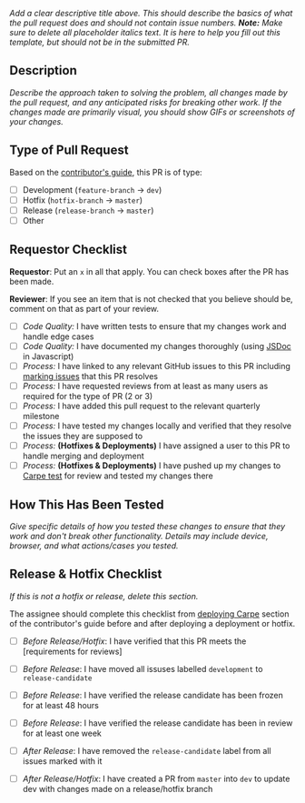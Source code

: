 _Add a clear descriptive title above. This should describe the basics of what the pull request does and should not contain issue numbers. **Note:** Make sure to delete all placeholder italics text. It is here to help you fill out this template, but should not be in the submitted PR._

## Description
_Describe the approach taken to solving the problem, all changes made by the pull request, and any anticipated risks for breaking other work. If the changes made are primarily visual, you should show GIFs or screenshots of your changes._

## Type of Pull Request
Based on the [contributor's guide][contrib-guide], this PR is of type:

- [ ] Development (`feature-branch` -> `dev`)
- [ ] Hotfix (`hotfix-branch` -> `master`)
- [ ] Release (`release-branch` -> `master`)
- [ ] Other

## Requestor Checklist
**Requestor**: Put an `x` in all that apply. You can check boxes after the PR has been made.

**Reviewer**: If you see an item that is not checked that you believe should be, comment on that as part of your review.

- [ ] _Code Quality:_ I have written tests to ensure that my changes work and handle edge cases
- [ ] _Code Quality:_ I have documented my changes thoroughly (using [JSDoc][jsdoc] in Javascript)
- [ ] _Process:_ I have linked to any relevant GitHub issues to this PR including [marking issues][gh-marking-issues] that this PR resolves
- [ ] _Process:_ I have requested reviews from at least as many users as required for the type of PR (2 or 3)
- [ ] _Process:_ I have added this pull request to the relevant quarterly milestone
- [ ] _Process:_ I have tested my changes locally and verified that they resolve the issues they are supposed to
- [ ] _Process:_ **(Hotfixes & Deployments)** I have assigned a user to this PR to handle merging and deployment
- [ ] _Process:_ **(Hotfixes & Deployments)** I have pushed up my changes to [Carpe test][carpe-test] for review and tested my changes there

## How This Has Been Tested
_Give specific details of how you tested these changes to ensure that they work and don't break other functionality. Details may include device, browser, and what actions/cases you tested._

## Release & Hotfix Checklist
_If this is not a hotfix or release, delete this section._

The assignee should complete this checklist from [deploying Carpe][contrib-guide-deploying] section of the contributor's guide before and after deploying a deployment or hotfix.

- [ ] _Before Release/Hotfix_: I have verified that this PR meets the [requirements for reviews]
- [ ] _Before Release_: I have moved all issuses labelled `development` to `release-candidate`
- [ ] _Before Release_: I have verified the release candidate has been frozen for at least 48 hours
- [ ] _Before Release_: I have verified the release candidate has been in review for at least one week
- [ ] _After Release_: I have removed the `release-candidate` label from all issues marked with it
- [ ] _After Release/Hotfix_: I have created a PR from `master` into `dev` to update dev with changes made on a release/hotfix branch





[contrib-guide]: CONTRIBUTING.md
[contrib-guide-prs]: CONTRIBUTING.md#creating-pull-requests
[contrib-guide-deploying]: CONTRIBUTING.md#deploying-carpe
[gh-marking-issues]: https://help.github.com/articles/closing-issues-using-keywords/
[carpe-test]: https://carpe-test.herokuapp.com/
[jsdoc]: http://usejsdoc.org/about-getting-started.html
